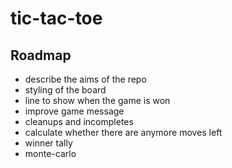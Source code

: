 # tic-tac-toe

## Roadmap

* describe the aims of the repo
* styling of the board
* line to show when the game is won
* improve game message
* cleanups and incompletes
* calculate whether there are anymore moves left
* winner tally
* monte-carlo

